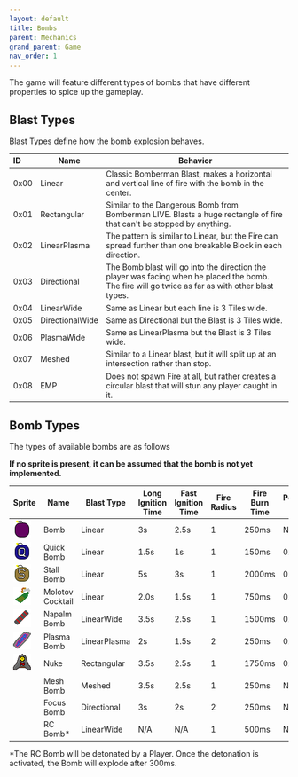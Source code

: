 ```yaml
---
layout: default
title: Bombs
parent: Mechanics
grand_parent: Game
nav_order: 1
---
```

The game will feature different types of bombs that have different properties to spice up the gameplay.

## Blast Types

Blast Types define how the bomb explosion behaves.


| ID   | Name            | Behavior                                                                                                                                          |
| :--- | --------------- | ------------------------------------------------------------------------------------------------------------------------------------------------- |
| 0x00 | Linear          | Classic Bomberman Blast, makes a horizontal and vertical line of fire with the bomb in the center.                                                |
| 0x01 | Rectangular     | Similar to the Dangerous Bomb from Bomberman LIVE. Blasts a huge rectangle of fire that can't be stopped by anything.                             |
| 0x02 | LinearPlasma    | The pattern is similar to Linear, but the Fire can spread further than one breakable Block in each direction.                                     |
| 0x03 | Directional     | The Bomb blast will go into the direction the player was facing when he placed the bomb. The fire will go twice as far as with other blast types. |
| 0x04 | LinearWide      | Same as Linear but each line is 3 Tiles wide.                                                                                                     |
| 0x05 | DirectionalWide | Same as Directional but the Blast is 3 Tiles wide.                                                                                                |
| 0x06 | PlasmaWide      | Same as LinearPlasma but the Blast is 3 Tiles wide.                                                                                               |
| 0x07 | Meshed          | Similar to a Linear blast, but it will split up at an intersection rather than stop.                                                              |
| 0x08 | EMP             | Does not spawn Fire at all, but rather creates a circular blast that will stun any player caught in it.                                           |

## Bomb Types

The types of available bombs are as follows

**If no sprite is present, it can be assumed that the bomb is not yet implemented.**


| Sprite                                  | Name             | Blast Type   | Long Ignition Time | Fast Ignition Time | Fire Radius | Fire Burn Time | Powerup ID |
| --------------------------------------- | ---------------- | ------------ | ------------------ | ------------------ | ----------- | -------------- | ---------- |
| ![](/assets/img/mb/Bomb.png)            | Bomb             | Linear       | 3s                 | 2.5s               | 1           | 250ms          | None       |
| ![](/assets/img/mb/QuickBomb.png)       | Quick Bomb       | Linear       | 1.5s               | 1s                 | 1           | 150ms          | 0x000b     |
| ![](/assets/img/mb/StallBomb.png)       | Stall Bomb       | Linear       | 5s                 | 3s                 | 1           | 2000ms         | 0x000c     |
| ![](/assets/img/mb/MolotovCocktail.png) | Molotov Cocktail | Linear       | 2.0s               | 1.5s               | 1           | 750ms          | 0x0007     |
| ![](/assets/img/mb/NapalmBomb.png)      | Napalm Bomb      | LinearWide   | 3.5s               | 2.5s               | 1           | 1500ms         | 0x0008     |
| ![](/assets/img/mb/PlasmaBomb.png)      | Plasma Bomb      | LinearPlasma | 2s                 | 1.5s               | 2           | 250ms          | 0x000d     |
| ![](/assets/img/mb/Nuke.png)            | Nuke             | Rectangular  | 3.5s               | 2.5s               | 1           | 1750ms         | 0x000e     |
|                                         | Mesh Bomb        | Meshed       | 3.5s               | 2.5s               | 1           | 250ms          | N/I        |
|                                         | Focus Bomb       | Directional  | 3s                 | 2s                 | 2           | 250ms          | N/I        |
|                                         | RC Bomb*         | LinearWide   | N/A                | N/A                | 1           | 500ms          | N/I        |

*The RC Bomb will be detonated by a Player. Once the detonation is activated, the Bomb will explode after 300ms.
